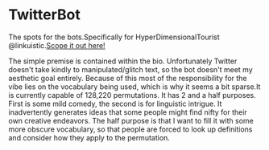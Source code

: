 # TwitterBot
The spots for the bots.Specifically for HyperDimensionalTourist @linkuistic.[Scope it out here!](https://twitter.com/linkuistic)

The simple premise is contained within the bio. Unfortunately Twitter doesn't take kindly to manipulated/glitch text, so the bot doesn't meet my aesthetic goal entirely. Because of this most of the responsibility for the vibe lies on the vocabulary being used, which is why it seems a bit sparse.It is currently capable of 128,220 permutations. It has 2 and a half purposes. First is some mild comedy, the second is for linguistic intrigue. It inadvertently generates ideas that some people might find nifty for their own creative endeavors. The half purpose is that I want to fill it with some more obscure vocabulary, so that people are forced to look up definitions and consider how they apply to the permutation.

